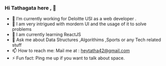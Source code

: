 ### Hi Tathagata here , 👋





- 🔭 I’m currently working for Deloitte USI as a web developer . 
- 🌱 I am very intrigued with mordern UI and the usage of it to solve problems
- 🤔 I am currently learning ReactJS 
- 💬 Ask me about Data Structures ,Algorithims ,Sports or any Tech related stuff 
- 📫 How to reach me: Mail me at : heytatha42@gmail.com
- ⚡ Fun fact: Ping me up if you want to talk about space.
